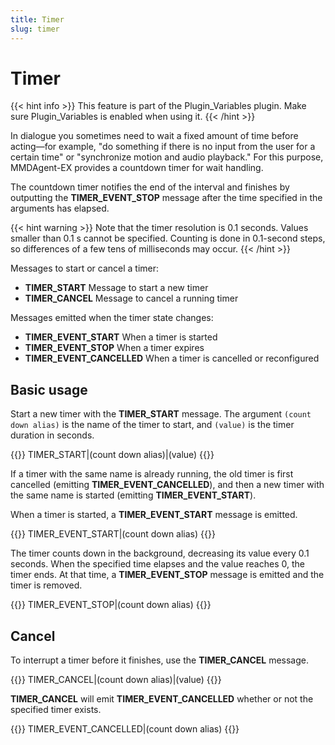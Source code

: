 ```yaml
---
title: Timer
slug: timer
---
```

# Timer

{{< hint info >}}
This feature is part of the Plugin_Variables plugin. Make sure Plugin_Variables is enabled when using it.
{{< /hint >}}

In dialogue you sometimes need to wait a fixed amount of time before acting—for example, "do something if there is no input from the user for a certain time" or "synchronize motion and audio playback." For this purpose, MMDAgent-EX provides a countdown timer for wait handling.

The countdown timer notifies the end of the interval and finishes by outputting the **TIMER_EVENT_STOP** message after the time specified in the arguments has elapsed.

{{< hint warning >}}
Note that the timer resolution is 0.1 seconds. Values smaller than 0.1 s cannot be specified. Counting is done in 0.1-second steps, so differences of a few tens of milliseconds may occur.
{{< /hint >}}

Messages to start or cancel a timer:

- **TIMER_START** Message to start a new timer
- **TIMER_CANCEL** Message to cancel a running timer

Messages emitted when the timer state changes:

- **TIMER_EVENT_START** When a timer is started
- **TIMER_EVENT_STOP** When a timer expires
- **TIMER_EVENT_CANCELLED** When a timer is cancelled or reconfigured

## Basic usage

Start a new timer with the **TIMER_START** message. The argument `(count down alias)` is the name of the timer to start, and `(value)` is the timer duration in seconds.

{{<message>}}
TIMER_START|(count down alias)|(value)
{{</message>}}

If a timer with the same name is already running, the old timer is first cancelled (emitting **TIMER_EVENT_CANCELLED**), and then a new timer with the same name is started (emitting **TIMER_EVENT_START**).

When a timer is started, a **TIMER_EVENT_START** message is emitted.

{{<message>}}
TIMER_EVENT_START|(count down alias)
{{</message>}}

The timer counts down in the background, decreasing its value every 0.1 seconds. When the specified time elapses and the value reaches 0, the timer ends. At that time, a **TIMER_EVENT_STOP** message is emitted and the timer is removed.

{{<message>}}
TIMER_EVENT_STOP|(count down alias)
{{</message>}}

## Cancel

To interrupt a timer before it finishes, use the **TIMER_CANCEL** message.

{{<message>}}
TIMER_CANCEL|(count down alias)|(value)
{{</message>}}

**TIMER_CANCEL** will emit **TIMER_EVENT_CANCELLED** whether or not the specified timer exists.

{{<message>}}
TIMER_EVENT_CANCELLED|(count down alias)
{{</message>}}